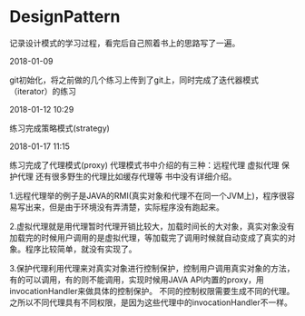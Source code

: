 # DesignPattern
记录设计模式的学习过程，看完后自己照着书上的思路写了一遍。

2018-01-09

git初始化，将之前做的几个练习上传到了git上，同时完成了迭代器模式（iterator）的练习

2018-01-12 10:29 

练习完成策略模式(strategy)

2018-01-17 11:15

练习完成了代理模式(proxy)
代理模式书中介绍的有三种：远程代理 虚拟代理 保护代理 还有很多野生的代理比如缓存代理等 书中没有详细介绍。

1.远程代理举的例子是JAVA的RMI(真实对象和代理不在同一个JVM上)，程序很容易写出来，但是由于环境没有弄清楚，实际程序没有跑起来。

2.虚拟代理就是用代理暂时代理开销比较大，加载时间长的大对象，真实对象没有加载完的时候用户调用的是虚拟代理，等加载完了调用时候就自动变成了真实的对象。程序比较简单，就没有实现了。

3.保护代理利用代理来对真实对象进行控制保护，控制用户调用真实对象的方法，有的可以调用，有的则不能调用，实现时候用JAVA API内置的proxy，用invocationHandler来做具体的控制保护。
不同的控制权限需要生成不同的代理。之所以不同代理具有不同权限，是因为这些代理中的invocationHandler不一样。

